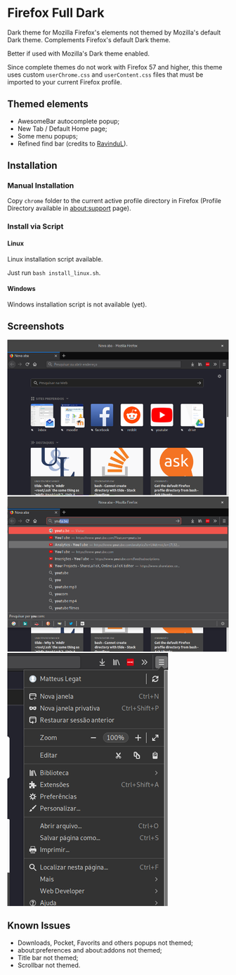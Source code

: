 Firefox Full Dark
=================

Dark theme for Mozilla Firefox's elements not themed by Mozilla's default Dark theme.
Complements Firefox's default Dark theme.

Better if used with Mozilla's Dark theme enabled.

Since complete themes do not work with Firefox 57 and higher, this theme uses custom `userChrome.css` and `userContent.css` files that must be imported to your current Firefox profile.

## Themed elements
- AwesomeBar autocomplete popup;
- New Tab / Default Home page;
- Some menu popups;
- Refined find bar (credits to [RavinduL](https://www.reddit.com/r/FirefoxCSS/comments/7fxtdm/refined_find_bar_top_right_aligned_animated/)).

## Installation
### Manual Installation
Copy `chrome` folder to the current active profile directory in Firefox (Profile Directory available in [about:support](about:support) page).

### Install via Script
#### Linux
Linux installation script available.

Just run `bash install_linux.sh`.

#### Windows
Windows installation script is not available (yet).

## Screenshots
![](preview/newtab.png)
![](preview/awesomebar.png)
![](preview/menu.png)

## Known Issues
- Downloads, Pocket, Favorits and others popups not themed;
- about:preferences and about:addons not themed;
- Title bar not themed;
- Scrollbar not themed.
